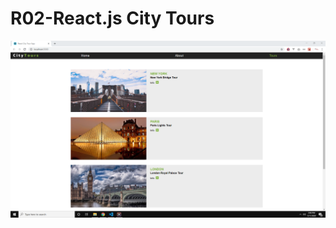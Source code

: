# R02-React.js City Tours

![CRUD Role](https://github.com/crusherblack/R02-React-Journey-CityTours/blob/master/image.png)

